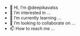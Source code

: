 - 👋 Hi, I’m @deepikavatss
- 👀 I’m interested in ...
- 🌱 I’m currently learning ...
- 💞️ I’m looking to collaborate on ...
- 📫 How to reach me ...

<!---
deepikavatss/deepikavatss is a ✨ special ✨ repository because its `README.md` (this file) appears on your GitHub profile.
You can click the Preview link to take a look at your changes.
--->
